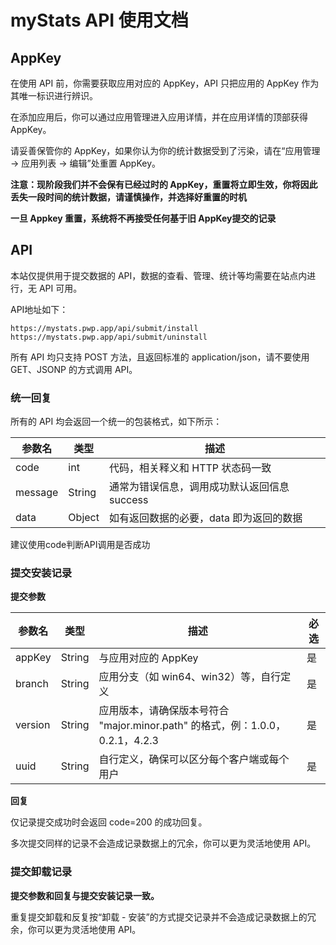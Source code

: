# myStats API 使用文档

## AppKey

在使用 API 前，你需要获取应用对应的 AppKey，API 只把应用的 AppKey 作为其唯一标识进行辨识。

在添加应用后，你可以通过应用管理进入应用详情，并在应用详情的顶部获得 AppKey。

请妥善保管你的 AppKey，如果你认为你的统计数据受到了污染，请在“应用管理 -> 应用列表 -> 编辑”处重置 AppKey。

**注意：现阶段我们并不会保有已经过时的 AppKey，重置将立即生效，你将因此丢失一段时间的统计数据，请谨慎操作，并选择好重置的时机**

**一旦 Appkey 重置，系统将不再接受任何基于旧 AppKey提交的记录**

## API

本站仅提供用于提交数据的 API，数据的查看、管理、统计等均需要在站点内进行，无 API 可用。

API地址如下：

```
https://mystats.pwp.app/api/submit/install
https://mystats.pwp.app/api/submit/uninstall
```

所有 API 均只支持 POST 方法，且返回标准的 application/json，请不要使用 GET、JSONP 的方式调用 API。

### 统一回复

所有的 API 均会返回一个统一的包装格式，如下所示：

| 参数名 | 类型 | 描述 |
| ---- | ---- | ---- |
| code | int | 代码，相关释义和 HTTP 状态码一致 |
| message | String | 通常为错误信息，调用成功默认返回信息 success |
| data | Object | 如有返回数据的必要，data 即为返回的数据 |

建议使用code判断API调用是否成功

### 提交安装记录

**提交参数**

| 参数名 | 类型 | 描述 | 必选 |
| ---- | ---- | ---- | ---- |
| appKey | String | 与应用对应的 AppKey | 是 |
| branch | String | 应用分支（如 win64、win32）等，自行定义 | 是 |
| version | String | 应用版本，请确保版本号符合 "major.minor.path" 的格式，例：1.0.0，0.2.1，4.2.3 | 是 |
| uuid | String | 自行定义，确保可以区分每个客户端或每个用户 | 是 |

**回复**

仅记录提交成功时会返回 code=200 的成功回复。

多次提交同样的记录不会造成记录数据上的冗余，你可以更为灵活地使用 API。

### 提交卸载记录

**提交参数和回复与提交安装记录一致。**

重复提交卸载和反复按“卸载 - 安装”的方式提交记录并不会造成记录数据上的冗余，你可以更为灵活地使用 API。

